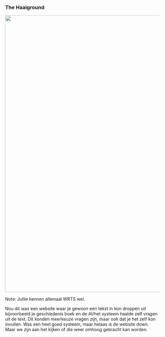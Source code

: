### The Haaiground

<img src="./pictures/haaiground_frontpage.png" height="auto" width="900px" style="padding-bottom:0px;">

Note:
Jullie kennen allemaal WRTS wel.

Nou dit was een website waar je gewoon een tekst in kon droppen uit bijvoorbeeld je geschiedenis boek en 
de AI/het systeem haalde zelf vragen uit de text. Dit konden meerkeuze vragen zijn, maar ook dat je het zelf kon invullen.
Was een heel goed systeem, maar helaas is de website down. Maar we zijn aan het kijken of die weer omhoog gebracht kan worden.
